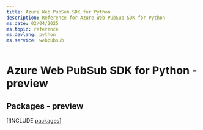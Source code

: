 ```yaml
---
title: Azure Web PubSub SDK for Python
description: Reference for Azure Web PubSub SDK for Python
ms.date: 02/04/2025
ms.topic: reference
ms.devlang: python
ms.service: webpubsub
---
```

# Azure Web PubSub SDK for Python - preview
## Packages - preview
[!INCLUDE [packages](web-pubsub-index.md)]